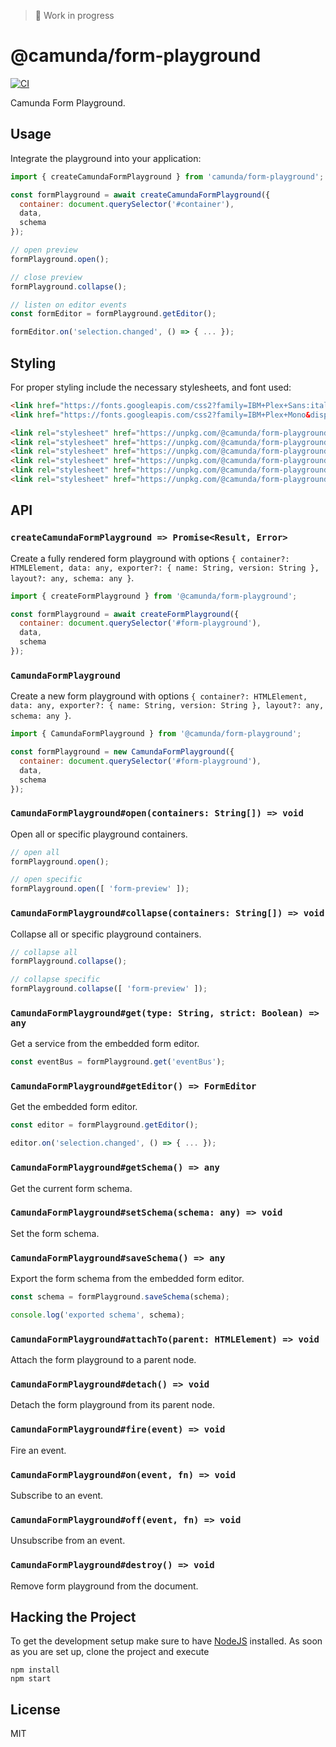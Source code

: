 > :construction: Work in progress

# @camunda/form-playground

[![CI](https://github.com/camunda/form-playground/actions/workflows/CI.yml/badge.svg)](https://github.com/camunda/form-playground/actions/workflows/CI.yml)

Camunda Form Playground.

## Usage

Integrate the playground into your application:

```javascript
import { createCamundaFormPlayground } from 'camunda/form-playground';

const formPlayground = await createCamundaFormPlayground({
  container: document.querySelector('#container'),
  data,
  schema
});

// open preview
formPlayground.open();

// close preview
formPlayground.collapse();

// listen on editor events
const formEditor = formPlayground.getEditor();

formEditor.on('selection.changed', () => { ... });
```

## Styling

For proper styling include the necessary stylesheets, and font used:

```html
<link href="https://fonts.googleapis.com/css2?family=IBM+Plex+Sans:ital,wght@0,400;0,600;1,400&display=swap" rel="stylesheet">
<link href="https://fonts.googleapis.com/css2?family=IBM+Plex+Mono&display=swap" rel="stylesheet">

<link rel="stylesheet" href="https://unpkg.com/@camunda/form-playground@0.1.0/dist/assets/form-js.css">
<link rel="stylesheet" href="https://unpkg.com/@camunda/form-playground@0.1.0/dist/assets/form-js-editor.css">
<link rel="stylesheet" href="https://unpkg.com/@camunda/form-playground@0.1.0/dist/assets/dragula.css">
<link rel="stylesheet" href="https://unpkg.com/@camunda/form-playground@0.1.0/dist/assets/properties-panel.css">
<link rel="stylesheet" href="https://unpkg.com/@camunda/form-playground@0.1.0/dist/assets/form-js-playground.css">
<link rel="stylesheet" href="https://unpkg.com/@camunda/form-playground@0.1.0/dist/assets/camunda-form-playground.css">
```

## API

### `createCamundaFormPlayground => Promise<Result, Error>`

Create a fully rendered form playground with options `{ container?: HTMLElement, data: any, exporter?: { name: String, version: String }, layout?: any, schema: any }`.

```javascript
import { createFormPlayground } from '@camunda/form-playground';

const formPlayground = await createFormPlayground({
  container: document.querySelector('#form-playground'),
  data,
  schema
});
```


### `CamundaFormPlayground`

Create a new form playground with options `{ container?: HTMLElement, data: any, exporter?: { name: String, version: String }, layout?: any, schema: any }`.

```javascript
import { CamundaFormPlayground } from '@camunda/form-playground';

const formPlayground = new CamundaFormPlayground({
  container: document.querySelector('#form-playground'),
  data,
  schema
});
```

### `CamundaFormPlayground#open(containers: String[]) => void`

Open all or specific playground containers.

```javascript
// open all
formPlayground.open();

// open specific
formPlayground.open([ 'form-preview' ]);
```

### `CamundaFormPlayground#collapse(containers: String[]) => void`

Collapse all or specific playground containers.

```javascript
// collapse all
formPlayground.collapse();

// collapse specific
formPlayground.collapse([ 'form-preview' ]);
```


### `CamundaFormPlayground#get(type: String, strict: Boolean) => any`

Get a service from the embedded form editor.

```javascript
const eventBus = formPlayground.get('eventBus');
```


### `CamundaFormPlayground#getEditor() => FormEditor`

Get the embedded form editor.

```javascript
const editor = formPlayground.getEditor();

editor.on('selection.changed', () => { ... });
```


### `CamundaFormPlayground#getSchema() => any`

Get the current form schema.


### `CamundaFormPlayground#setSchema(schema: any) => void`

Set the form schema.


### `CamundaFormPlayground#saveSchema() => any`

Export the form schema from the embedded form editor.

```javascript
const schema = formPlayground.saveSchema(schema);

console.log('exported schema', schema);
```


### `CamundaFormPlayground#attachTo(parent: HTMLElement) => void`


Attach the form playground to a parent node.


### `CamundaFormPlayground#detach() => void`


Detach the form playground from its parent node.


### `CamundaFormPlayground#fire(event) => void`

Fire an event.


### `CamundaFormPlayground#on(event, fn) => void`

Subscribe to an event.


### `CamundaFormPlayground#off(event, fn) => void`

Unsubscribe from an event.


### `CamundaFormPlayground#destroy() => void`

Remove form playground from the document.



## Hacking the Project

To get the development setup make sure to have [NodeJS](https://nodejs.org/en/download/) installed.
As soon as you are set up, clone the project and execute

```
npm install
npm start
```

## License

MIT
